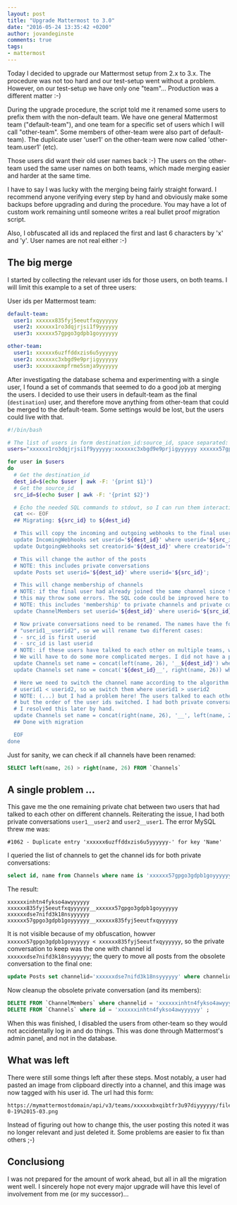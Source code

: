 ```yaml
---
layout: post
title: "Upgrade Mattermost to 3.0"
date: "2016-05-24 13:35:42 +0200"
author: jovandeginste
comments: true
tags:
- mattermost
---
```


Today I decided to upgrade our Mattermost setup from 2.x to 3.x. The procedure was not too hard and our test-setup went without a problem. However, on our test-setup we have only one "team"... Production was a different matter :-)

During the upgrade procedure, the script told me it renamed some users to prefix them with the non-default team. We have one general Mattermost team ("default-team"), and one team for a specific set of users which I will call "other-team". Some members of other-team were also part of default-team). The duplicate user 'user1' on the other-team were now called 'other-team.user1' (etc).

Those users did want their old user names back :-) The users on the other-team used the same user names on both teams, which made merging easier and harder at the same time.

I have to say I was lucky with the merging being fairly straight forward. I recommend anyone verifying every step by hand and obviously make some backups before upgrading and during the procedure. You may have a lot of custom work remaining until someone writes a real bullet proof migration script.

Also, I obfuscated all ids and replaced the first and last 6 characters by 'x' and 'y'. User names are not real either :-)

## The big merge

I started by collecting the relevant user ids for those users, on both teams. I will limit this example to a set of three users:

User ids per Mattermost team:

```yaml
default-team:
  user1: xxxxxx835fyj5eeutfxqyyyyyy
  user2: xxxxxx1ro3dqjrjsi1f9yyyyyy
  user3: xxxxxx57gpgo3gdpb1goyyyyyy

other-team:
  user1: xxxxxx6uzffddxzis6u5yyyyyy
  user2: xxxxxxc3xbgd9e9prjigyyyyyy
  user3: xxxxxxaxmpfrme5smja9yyyyyy
```

After investigating the database schema and experimenting with a single user, I found a set of commands that seemed to do a good job at merging the users. I decided to use their users in default-team as the final (`destination`) user, and therefore move anything from other-team that could be merged to the default-team. Some settings would be lost, but the users could live with that.

```bash
#!/bin/bash

# The list of users in form destination_id:source_id, space separated:
users="xxxxxx1ro3dqjrjsi1f9yyyyyy:xxxxxxc3xbgd9e9prjigyyyyyy xxxxxx57gpgo3gdpb1goyyyyyy:xxxxxxaxmpfrme5smja9yyyyyy"

for user in $users
do
  # Get the destination_id
  dest_id=$(echo $user | awk -F: '{print $1}')
  # Get the source_id
  src_id=$(echo $user | awk -F: '{print $2}')

  # Echo the needed SQL commands to stdout, so I can run them interactively:
  cat <<- EOF
  ## Migrating: ${src_id} to ${dest_id}

  # This will copy the incoming and outgoing webhooks to the final user
  update IncomingWebhooks set userid='${dest_id}' where userid='${src_id}';
  update OutgoingWebhooks set creatorid='${dest_id}' where creatorid='${src_id}';

  # This will change the author of the posts
  # NOTE: this includes private conversations
  update Posts set userid='${dest_id}' where userid='${src_id}';

  # This will change membership of channels
  # NOTE: if the final user had already joined the same channel since the merge,
  # this may throw some errors. The SQL code could be improved here to skip those...
  # NOTE: this includes 'membership' to private channels and private conversations
  update ChannelMembers set userid='${dest_id}' where userid='${src_id}';

  # Now private conversations need to be renamed. The names have the forms of
  # "userid1__userid2", so we will rename two different cases:
  # - src_id is first userid
  # - src_id is last userid
  # NOTE: if these users have talked to each other on multiple teams, we have a problem here.
  # We will have to do some more complicated merges. I did not have a problem here (...)
  update Channels set name = concat(left(name, 26), '__${dest_id}') where right(name, 26) = '${src_id}';
  update Channels set name = concat('${dest_id}__', right(name, 26)) where left(name, 26) = '${src_id}';

  # Here we need to switch the channel name according to the algorithm in Mattermost
  # userid1 < userid2, so we switch them where userid1 > userid2
  # NOTE: (...) but I had a problem here! The users talked to each other on different channels,
  # but the order of the user ids switched. I had both private conversations user1__user2 and user2__user1
  # I resolved this later by hand.
  update Channels set name = concat(right(name, 26), '__', left(name, 26)) where left(name, 26) > right(name, 26)
  ## Done with migration

  EOF
done
```

Just for sanity, we can check if all channels have been renamed:

```sql
SELECT left(name, 26) > right(name, 26) FROM `Channels`
```

## A single problem ...

This gave me the one remaining private chat between two users that had talked to each other on different channels. Reiterating the issue, I had both private conversations `user1__user2` and `user2__user1`. The error MySQL threw me was:

`#1062 - Duplicate entry 'xxxxxx6uzffddxzis6u5yyyyyy-' for key 'Name'`

I queried the list of channels to get the channel ids for both private conversations:

```sql
select id, name from Channels where name is 'xxxxxx57gpgo3gdpb1goyyyyyy__xxxxxx835fyj5eeutfxqyyyyyy' or name is 'xxxxxx835fyj5eeutfxqyyyyyy__xxxxxx57gpgo3gdpb1goyyyyyy';
```

The result:

```
xxxxxxinhtn4fykso4awyyyyyy xxxxxx835fyj5eeutfxqyyyyyy__xxxxxx57gpgo3gdpb1goyyyyyy
xxxxxxdse7nifd3k18nsyyyyyy xxxxxx57gpgo3gdpb1goyyyyyy__xxxxxx835fyj5eeutfxqyyyyyy
```

It is not visible because of my obfuscation, howver `xxxxxx57gpgo3gdpb1goyyyyyy < xxxxxx835fyj5eeutfxqyyyyyy`, so the private conversation to keep was the one with channel id `xxxxxxdse7nifd3k18nsyyyyyy`; the query to move all posts from the obsolete conversation to the final one:

```sql
update Posts set channelid='xxxxxxdse7nifd3k18nsyyyyyy' where channelid='xxxxxxinhtn4fykso4awyyyyyy';
```

Now cleanup the obsolete private conversation (and its members):

```sql
DELETE FROM `ChannelMembers` where channelid = 'xxxxxxinhtn4fykso4awyyyyyy' ;
DELETE FROM `Channels` where id = 'xxxxxxinhtn4fykso4awyyyyyy' ;
```

When this was finished, I disabled the users from other-team so they would not accidentally log in and do things. This was done through Mattermost's admin panel, and not in the database.

## What was left

There were still some things left after these steps. Most notably, a user had pasted an image from clipboard directly into a channel, and this image was now tagged with his user id. The url had this form:

```
https://mymattermostdomain/api/v3/teams/xxxxxxbxqibtfr3u97diyyyyyy/files/get/xxxxxxnjd3ffpm83nbtcyyyyyy/xxxxxx6uzffddxzis6u5yyyyyy/xxxxxxehobb8xx6tadctyyyyyy/Image%20Pasted%20at%202016-0-19%2015-03.png
```

Instead of figuring out how to change this, the user posting this noted it was no longer relevant and just deleted it. Some problems are easier to fix than others ;-)

## Conclusiong

I was not prepared for the amount of work ahead, but all in all the migration went well. I sincerely hope not every major upgrade will have this level of involvement from me (or my successor)...
